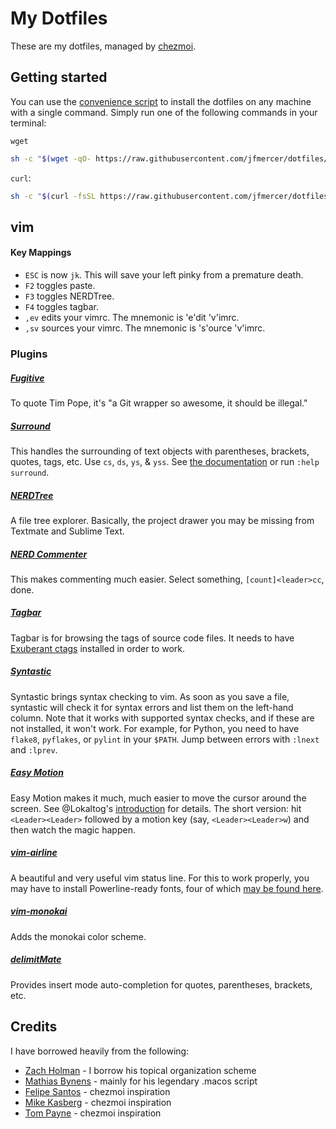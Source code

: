 # My Dotfiles
These are my dotfiles, managed by [chezmoi](https://github.com/twpayne/chezmoi).

## Getting started

You can use the [convenience script](./scripts/install_dotfiles.sh) to install the dotfiles on any machine with a single command. Simply run one of the following commands in your terminal:

`wget`
```bash
sh -c "$(wget -qO- https://raw.githubusercontent.com/jfmercer/dotfiles/master/scripts/install_dotfiles.sh)"
```

`curl`:
```bash
sh -c "$(curl -fsSL https://raw.githubusercontent.com/jfmercer/dotfiles/master/scripts/install_dotfiles.sh)"
```

## vim
#### Key Mappings

* `ESC` is now `jk`. This will save your left pinky from a premature death.
* `F2` toggles paste.
* `F3` toggles NERDTree.
* `F4` toggles tagbar.
* `,ev` edits your vimrc. The mnemonic is 'e'dit 'v'imrc.
* `,sv` sources your vimrc. The mnemonic is 's'ource 'v'imrc.

### Plugins

##### [Fugitive](https://github.com/tpope/vim-fugitive)
To quote Tim Pope, it's "a Git wrapper so awesome, it should be illegal."
##### [Surround](https://github.com/tpope/vim-surround)
This handles the surrounding of text objects with parentheses, brackets, quotes, tags, etc.
Use `cs`, `ds`, `ys`, & `yss`. See [the documentation](https://github.com/tpope/vim-surround#surroundvim) or run `:help surround`.
##### [NERDTree](https://github.com/scrooloose/nerdtree)
A file tree explorer. Basically, the project drawer you may be missing from Textmate and Sublime Text.
##### [NERD Commenter](https://github.com/scrooloose/nerdcommenter)
This makes commenting much easier. Select something, `[count]<leader>cc`, done.
##### [Tagbar](https://github.com/majutsushi/tagbar)
Tagbar is for browsing the tags of source code files. It needs to have [Exuberant ctags](http://ctags.sourceforge.net/) installed in order to work.
##### [Syntastic](https://github.com/scrooloose/syntastic)
Syntastic brings syntax checking to vim. As soon as you save a file, syntastic will check it for syntax errors and list them on the left-hand column. Note that it works with supported syntax checks, and if these are not installed, it won't work. For example, for Python, you need to have `flake8`, `pyflakes`, or `pylint` in your `$PATH`. Jump between errors with `:lnext` and `:lprev`.
##### [Easy Motion](https://github.com/Lokaltog/vim-easymotion)
Easy Motion makes it much, much easier to move the cursor around the screen. See @Lokaltog's [introduction](https://github.com/Lokaltog/vim-easymotion#introduction) for details. The short version: hit `<Leader><Leader>` followed by a motion key (say, `<Leader><Leader>w`) and then watch the magic happen.
##### [vim-airline](https://github.com/bling/vim-airline)
A beautiful and very useful vim status line. For this to work properly, you may have to install Powerline-ready fonts, four of which [may be found here](https://github.com/jfmercer/mad/tree/master/fonts).
##### [vim-monokai](https://github.com/sickill/vim-monokai)
Adds the monokai color scheme.
##### [delimitMate](https://github.com/Raimondi/delimitMate)
Provides insert mode auto-completion for quotes, parentheses, brackets, etc.

## Credits

I have borrowed heavily from the following:
* [Zach Holman](https://github.com/holman/dotfiles) - I borrow his topical organization scheme
* [Mathias Bynens](https://github.com/mathiasbynens/dotfiles) - mainly for his legendary .macos script
* [Felipe Santos](https://github.com/felipecrs/dotfiles) - chezmoi inspiration
* [Mike Kasberg](https://github.com/mkasberg/dotfiles) - chezmoi inspiration
* [Tom Payne](https://github.com/twpayne/dotfiles) - chezmoi inspiration
